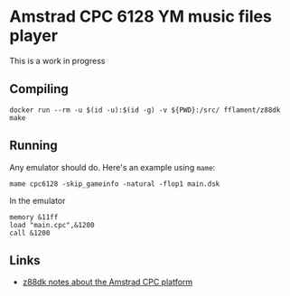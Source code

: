 # Amstrad CPC 6128 YM music files player

This is a work in progress

## Compiling

```
docker run --rm -u $(id -u):$(id -g) -v ${PWD}:/src/ fflament/z88dk make
```

## Running

Any emulator should do. Here's an example using `mame`:

```
mame cpc6128 -skip_gameinfo -natural -flop1 main.dsk
```

In the emulator

```
memory &11ff
load "main.cpc",&1200
call &1200
```

## Links

* [z88dk notes about the Amstrad CPC platform][1]


[1]: https://github.com/z88dk/z88dk/wiki/Platform---Amstrad-CPC

